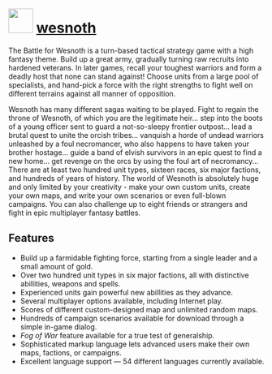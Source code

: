 # <img src="https://cdn.jsdelivr.net/gh/chocolatey-community/chocolatey-packages@333ef9e0436d235bd3fa6b7ca2ed68cf799072d5/icons/wesnoth.png" width="48" height="48"/> [wesnoth](https://chocolatey.org/packages/wesnoth)


The Battle for Wesnoth is a turn-based tactical strategy game with a high fantasy theme.
Build up a great army, gradually turning raw recruits into hardened veterans. In later games, recall your toughest warriors and form a deadly host that none can stand against! Choose units from a large pool of specialists, and hand-pick a force with the right strengths to fight well on different terrains against all manner of opposition.

Wesnoth has many different sagas waiting to be played. Fight to regain the throne of Wesnoth, of which you are the legitimate heir... step into the boots of a young officer sent to guard a not-so-sleepy frontier outpost... lead a brutal quest to unite the orcish tribes... vanquish a horde of undead warriors unleashed by a foul necromancer, who also happens to have taken your brother hostage... guide a band of elvish survivors in an epic quest to find a new home... get revenge on the orcs by using the foul art of necromancy...
There are at least two hundred unit types, sixteen races, six major factions, and hundreds of years of history. The world of Wesnoth is absolutely huge and only limited by your creativity - make your own custom units, create your own maps, and write your own scenarios or even full-blown campaigns. You can also challenge up to eight friends or strangers and fight in epic multiplayer fantasy battles.

## Features

- Build up a farmidable fighting force, starting from a single leader and a small amount of gold.
- Over two hundred unit types in six major factions, all with distinctive abillities, weapons and spells.
- Experienced units gain powerful new abillities as they advance.
- Several multiplayer options available, including Internet play.
- Scores of different custom-designed map and unlimited random maps.
- Hundreds of campaign scenarios available for download through a simple in-game dialog.
- *Fog of War* feature available for a true test of generalship.
- Sophisticated markup language lets advanced users make their own maps, factions, or campaigns.
- Excellent language support — 54 different languages currently available.

